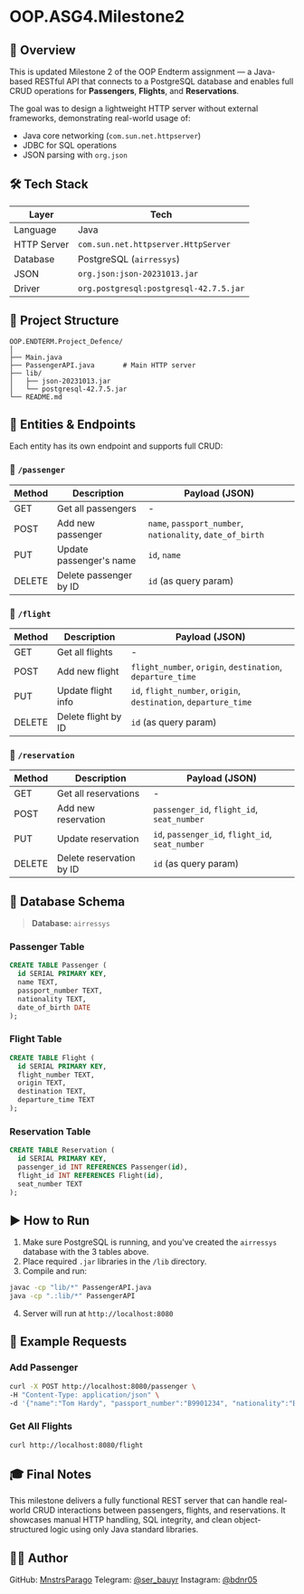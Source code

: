 # OOP.ASG4.Milestone2

## 📌 Overview

This is updated Milestone 2 of the OOP Endterm assignment — a Java-based RESTful API that connects to a PostgreSQL database and enables full CRUD operations for **Passengers**, **Flights**, and **Reservations**.

The goal was to design a lightweight HTTP server without external frameworks, demonstrating real-world usage of:
- Java core networking (`com.sun.net.httpserver`)
- JDBC for SQL operations
- JSON parsing with `org.json`

## 🛠 Tech Stack

| Layer           | Tech                              |
|----------------|-----------------------------------|
| Language        | Java                              |
| HTTP Server     | `com.sun.net.httpserver.HttpServer` |
| Database        | PostgreSQL (`airressys`)          |
| JSON            | `org.json:json-20231013.jar`      |
| Driver          | `org.postgresql:postgresql-42.7.5.jar` |

## 📂 Project Structure

```
OOP.ENDTERM.Project_Defence/
│
├── Main.java
├── PassengerAPI.java       # Main HTTP server
├── lib/
│   ├── json-20231013.jar
│   └── postgresql-42.7.5.jar
└── README.md

````

## 🧠 Entities & Endpoints

Each entity has its own endpoint and supports full CRUD:

### 🔹 `/passenger`
| Method | Description                    | Payload (JSON)                                      |
|--------|--------------------------------|-----------------------------------------------------|
| GET    | Get all passengers             | -                                                   |
| POST   | Add new passenger              | `name`, `passport_number`, `nationality`, `date_of_birth` |
| PUT    | Update passenger's name        | `id`, `name`                                        |
| DELETE | Delete passenger by ID         | `id` (as query param)                               |

### 🔹 `/flight`
| Method | Description                    | Payload (JSON)                                      |
|--------|--------------------------------|-----------------------------------------------------|
| GET    | Get all flights                | -                                                   |
| POST   | Add new flight                 | `flight_number`, `origin`, `destination`, `departure_time` |
| PUT    | Update flight info             | `id`, `flight_number`, `origin`, `destination`, `departure_time` |
| DELETE | Delete flight by ID            | `id` (as query param)                               |

### 🔹 `/reservation`
| Method | Description                    | Payload (JSON)                                      |
|--------|--------------------------------|-----------------------------------------------------|
| GET    | Get all reservations           | -                                                   |
| POST   | Add new reservation            | `passenger_id`, `flight_id`, `seat_number`          |
| PUT    | Update reservation             | `id`, `passenger_id`, `flight_id`, `seat_number`    |
| DELETE | Delete reservation by ID       | `id` (as query param)                               |

## 🧾 Database Schema

> **Database:** `airressys`

### Passenger Table
```sql
CREATE TABLE Passenger (
  id SERIAL PRIMARY KEY,
  name TEXT,
  passport_number TEXT,
  nationality TEXT,
  date_of_birth DATE
);
````

### Flight Table

```sql
CREATE TABLE Flight (
  id SERIAL PRIMARY KEY,
  flight_number TEXT,
  origin TEXT,
  destination TEXT,
  departure_time TEXT
);
```

### Reservation Table

```sql
CREATE TABLE Reservation (
  id SERIAL PRIMARY KEY,
  passenger_id INT REFERENCES Passenger(id),
  flight_id INT REFERENCES Flight(id),
  seat_number TEXT
);
```

## ▶️ How to Run

1. Make sure PostgreSQL is running, and you've created the `airressys` database with the 3 tables above.
2. Place required `.jar` libraries in the `/lib` directory.
3. Compile and run:

```bash
javac -cp "lib/*" PassengerAPI.java
java -cp ".:lib/*" PassengerAPI
```

4. Server will run at `http://localhost:8080`

## 🧪 Example Requests

### Add Passenger

```bash
curl -X POST http://localhost:8080/passenger \
-H "Content-Type: application/json" \
-d '{"name":"Tom Hardy", "passport_number":"B9901234", "nationality":"British", "date_of_birth":"1980-09-15"}'
```

### Get All Flights

```bash
curl http://localhost:8080/flight
```

## 🎓 Final Notes

This milestone delivers a fully functional REST server that can handle real-world CRUD interactions between passengers, flights, and reservations.
It showcases manual HTTP handling, SQL integrity, and clean object-structured logic using only Java standard libraries.

## 🧑‍💻 Author

GitHub: [MnstrsParago](https://github.com/MnstrsParago)
Telegram: [@ser_bauyr](https://t.me/ser_bauyr)
Instagram: [@bdnr05](https://www.instagram.com/bdnr05/)
